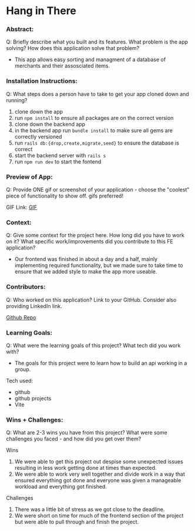 # Hang in There  

### Abstract:
Q: Briefly describe what you built and its features. What problem is the app solving? How does this application solve that problem?

- This app allows easy sorting and managment of a database of merchants and their assosciated items.

### Installation Instructions:
Q: What steps does a person have to take to get your app cloned down and running?

1. clone down the app
2. run `npm install` to ensure all packages are on the correct version
3. clone down the backend app
4. in the backend app run `bundle install` to make sure all gems are correctly versioned
5. run `rails db:{drop,create,migrate,seed}` to ensure the database is correct
6. start the backend server with `rails s` 
7. run `npm run dev` to start the fontend 

### Preview of App:
Q: Provide ONE gif or screenshot of your application - choose the "coolest" piece of functionality to show off. gifs preferred!

GIF Link: [GIF](https://media3.giphy.com/media/v1.Y2lkPTc5MGI3NjExdnFxZzBic2Nqb3kyNmo3d2dibGNpbHpvMW16eTIydTQ3NGJyMTB1NCZlcD12MV9pbnRlcm5hbF9naWZfYnlfaWQmY3Q9Zw/1waUjJM2k1vdkZrvSe/giphy.gif)

### Context:
Q: Give some context for the project here. How long did you have to work on it? What specific work/improvements did you contribute to this FE application?

- Our frontend was finished in about a day and a half, mainly implementing required functionality, but we made sure to take time to ensure that we added style to make the app more useable.

### Contributors:
Q: Who worked on this application? Link to your GitHub. Consider also providing LinkedIn link.

[Github Repo](https://github.com/ontruster74/little-shop-fe-group-starter)

### Learning Goals:
Q: What were the learning goals of this project? What tech did you work with?

- The goals for this project were to learn how to build an api working in a group.

Tech used:
* github
* github projects
* Vite

### Wins + Challenges:
Q: What are 2-3 wins you have from this project? What were some challenges you faced - and how did you get over them?

Wins
1. We were able to get this project out despise some unexpected issues resulting in less work getting done at times than expected.
2. We were able to work very well together and divide work in a way that ensured everything got done and everyone was given a manageable workload and everything got finished.

Challenges
1. There was a little bit of stress as we got close to the deadline.
2. We were short on time for much of the frontend section of the project but were able to pull through and finish the project.

